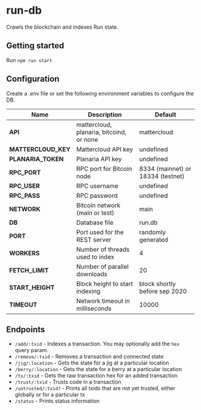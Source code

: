 # run-db

Crawls the blockchain and indexes Run state.

## Getting started

Run `npm run start`

## Configuration

Create a .env file or set the following environment variables to configure the DB.

| Name | Description | Default |
| ---- | ----------- | ------- |
| **API**| mattercloud, planaria, bitcoind, or none | mattercloud
| **MATTERCLOUD_KEY** | Mattercloud API key | undefined
| **PLANARIA_TOKEN** | Planaria API key | undefined
| **RPC_PORT** | RPC port for Bitcoin node | 8334 (mainnet) or 18334 (testnet)
| **RPC_USER** | RPC username | undefined
| **RPC_PASS** | RPC password | undefined
| **NETWORK** | Bitcoin network (main or test) | main
| **DB** | Database file | run.db
| **PORT** | Port used for the REST server | randomly generated
| **WORKERS** | Number of threads used to index | 4
| **FETCH_LIMIT** | Number of parallel downloads | 20
| **START_HEIGHT** | Block height to start indexing | block shortly before sep 2020
| **TIMEOUT** | Network timeout in milliseconds | 10000

## Endpoints

* `/add/:txid` - Indexes a transaction. You may optionally add the `hex` query param.
* `/remove/:txid` - Removes a transaction and connected state
* `/jig/:location` - Gets the state for a jig at a particular location
* `/berry/:location` - Gets the state for a berry at a particular location
* `/tx/:txid` - Gets the raw transaction hex for an added transaction
* `/trust/:txid` - Trusts code in a transaction
* `/untrusted/:txid?` - Prints all txids that are not yet trusted, either globally or for a particular tx
* `/status` - Prints status information

